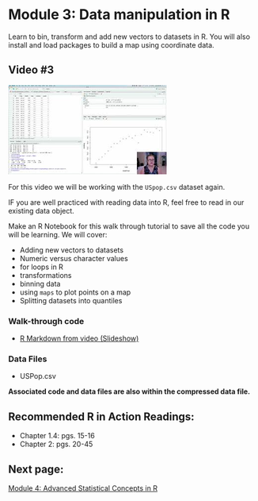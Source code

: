 Module 3: Data manipulation in R
================

Learn to bin, transform and add new vectors to datasets in R. You will
also install and load packages to build a map using coordinate data.

## Video \#3

[![](../../images/mq2.jpg)](https://youtu.be/A8vYpOiyAg8)

For this video we will be working with the `USpop.csv` dataset again.

IF you are well practiced with reading data into R, feel free to read in
our existing data object.

Make an R Notebook for this walk through tutorial to save all the code
you will be learning. We will cover:

- Adding new vectors to datasets
- Numeric versus character values
- for loops in R
- transformations
- binning data
- using `maps` to plot points on a map
- Splitting datasets into quantiles

### Walk-through code

- [R Markdown from video
  (Slideshow)](http://htmlpreview.github.io/?https://github.com/StevisonLab/R_Mini_Course/blob/main/modules/Module_3/4.03.Data_Manipulation_in_R.html)

### Data Files

- USPop.csv

**Associated code and data files are also within the compressed data
file.**

## Recommended R in Action Readings:

- Chapter 1.4: pgs. 15-16
- Chapter 2: pgs. 20-45

## Next page:

[Module 4: Advanced Statistical Concepts in
R](https://github.com/StevisonLab/R_Mini_Course/blob/main/modules/Module_4/module4.md)
